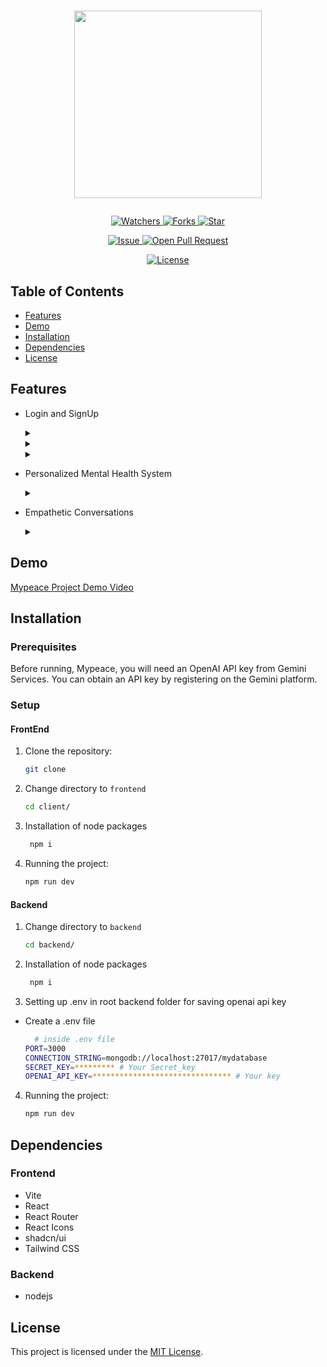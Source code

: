 
# <p align="center"><img src="https://github.com/Rajendrakhanal/MyPeace/assets/95162952/bf1dc4ce-cb2e-4263-bac2-dcd5dabb0d13" width=300 /></p>


<p align="center">
    <p align="center">
        <a href="https://github.com/Rajendrakhanal/MyPeace" target="blank">
            <img src="https://img.shields.io/github/watchers/Rajendrakhanal/MyPeace?style=for-the-badge&logo=appveyor" alt="Watchers"/>
        </a>
        <a href="https://github.com/Rajendrakhanal/MyPeace/fork" target="blank">
            <img src="https://img.shields.io/github/forks/Rajendrakhanal/MyPeace?style=for-the-badge&logo=appveyor" alt="Forks"/>
        </a>
        <a href="https://github.com/Rajendrakhanal/MyPeace/stargazers" target="blank">
            <img src="https://img.shields.io/github/stars/Rajendrakhanal/MyPeace?style=for-the-badge&logo=appveyor" alt="Star"/>
        </a>
    </p>
    <p align="center">
        <a href="https://github.com/Rajendrakhanal/MyPeace/issues" target="blank">
            <img src="https://img.shields.io/github/issues/Rajendrakhanal/MyPeace?style=for-the-badge&logo=appveyor" alt="Issue"/>
        </a>
        <a href="https://github.com/Rajendrakhanal/MyPeace/pulls" target="blank">
            <img src="https://img.shields.io/github/issues-pr/Rajendrakhanal/MyPeace?style=for-the-badge&logo=appveyor" alt="Open Pull Request"/>
        </a>
    </p>
    <p align="center">
        <a href="https://github.com/Rajendrakhanal/MyPeace/blob/master/LICENSE" target="blank">
            <img src="https://img.shields.io/github/license/Rajendrakhanal/MyPeace?style=for-the-badge&logo=appveyor" alt="License" />
        </a>
    </p>
</p>

<p align="center">
</p>

## Table of Contents

- [Features](#features)
- [Demo](#demo)
- [Installation](#installation)
- [Dependencies](#dependencies)
- [License](#license)

## Features

- Login and SignUp
  <details>
    <summary> </summary>
    <img src="https://github.com/Rajendrakhanal/MyPeace/assets/95162952/08bdfcb1-861a-451c-b69e-60c24b4fc0a4" width=750/>
  </details>

  <details>
    <summary> </summary>
    <img src="https://github.com/Rajendrakhanal/MyPeace/assets/95162952/0c7856f7-5bca-4145-8597-3818e294c58c" width=750/>
  </details>

  <details>
    <summary> </summary>
    <img src="https://github.com/Rajendrakhanal/MyPeace/assets/95162952/bebba8dd-1456-4b7a-ae96-cc0ae499474f" width=750/>
  </details>

- Personalized Mental Health System
  <details>
    <summary> </summary>
    <img src="https://github.com/Rajendrakhanal/MyPeace/assets/95162952/ea58c3a8-bcb4-4037-8bf0-4680e673e6e7" width=750/>
  </details>
- Empathetic Conversations
  <details>
    <summary> </summary>
    <img src="https://github.com/Rajendrakhanal/MyPeace/assets/95162952/d4fc2cf7-a1d4-4a0a-a655-917d2e039ef4" width=750/>
  </details>

## Demo


[Mypeace Project Demo Video](https://github.com/Rajendrakhanal/MyPeace/assets/95162952/ce006bc1-abac-4273-b8da-c56c5b1a9b38)


## Installation

### Prerequisites

Before running, Mypeace, you will need an OpenAI API key from Gemini Services. You can obtain an API key by registering on the Gemini platform.

### Setup

#### FrontEnd

1. Clone the repository:

   ```bash
   git clone 
   ```

2. Change directory to `frontend`

   ```bash
   cd client/
   ```

3. Installation of node packages

   ```bash
    npm i
   ```

4. Running the project:

   ```bash
   npm run dev
   ```

#### Backend

1. Change directory to `backend`

   ```bash
   cd backend/
   ```

2. Installation of node packages

   ```bash
    npm i
   ```

3. Setting up .env in root backend folder for saving openai api key

  - Create a .env file 
    
    ```bash 
      # inside .env file
    PORT=3000
    CONNECTION_STRING=mongodb://localhost:27017/mydatabase
    SECRET_KEY=********* # Your Secret_key
    OPENAI_API_KEY=******************************* # Your key 
    ```

4. Running the project:

   ```bash
   npm run dev
   ```


## Dependencies

### Frontend
- Vite
- React
- React Router
- React Icons
- shadcn/ui
- Tailwind CSS


### Backend
- nodejs


## License

This project is licensed under the [MIT License](/LICENSE).
